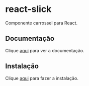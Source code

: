 # react-slick

Componente carrossel para React.

## Documentação

Clique [aqui](https://github.com/akiran/react-slick) para ver a documentação.

## Instalação

Clique [aqui](https://www.npmjs.com/package/react-slick) para fazer a instalação.